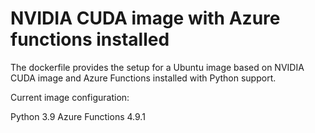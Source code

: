 # NVIDIA CUDA image with Azure functions installed

The dockerfile provides the setup for a Ubuntu image based on NVIDIA CUDA image and Azure Functions installed with Python support. 

Current image configuration:

Python 3.9
Azure Functions 4.9.1
